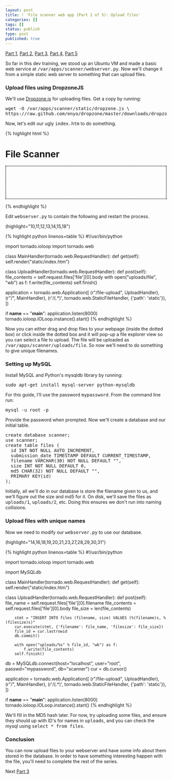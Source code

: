 ```yaml
---
layout: post
title: ! 'File scanner web app (Part 2 of 5): Upload files'
categories: []
tags: []
status: publish
type: post
published: true
---
```

<a href="http://0xdabbad00.com/2013/09/02/file-scanner-web-app-part-1-of-5-stand-up-and-webserver/">Part 1</a>, <a href="http://0xdabbad00.com/2013/09/02/file-scanner-web-app-part-2-of-5-upload-files/">Part 2</a>, <a href="http://0xdabbad00.com/2013/09/02/file-scanner-web-app-part-3-of-5-yara-signatures/">Part 3</a>, <a href="http://0xdabbad00.com/2013/09/02/file-scanner-web-app-part-4-of-5-scanning-files-from-the-web-app/">Part 4</a>, <a href="http://0xdabbad00.com/2013/09/02/file-scanner-web-app-part-5-of-5-finishing-touches/">Part 5</a>

So far in this dev training, we stood up an Ubuntu VM and made a basic web service at <tt>/var/apps/scanner/webserver.py</tt>.  Now we'll change it from a simple static web server to something that can upload files.

<h3>Upload files using DropzoneJS</h3>
We'll use <a href="http://www.dropzonejs.com/">Dropzone.js</a> for uploading files.  Get a copy by running:
<pre>
wget -O /var/apps/scanner/static/dropzone.js \
https://raw.github.com/enyo/dropzone/master/downloads/dropzone.js
</pre>

Now, let's edit our ugly <tt>index.htm</tt> to do something.

{% highlight html %}
<html>
<head>
  <script src="/dropzone.js"></script>

  <style>
  .dropzone {
    border-style:dotted; 
    border-width:2px;
    min-height: 100px;
    height:100px;
  }
  </style>
</head>

<body>
  <h1>File Scanner</h1>

  <form action="/file-upload"
        class="dropzone"
        id="mydropzone"></form>
</body>

<script>
Dropzone.options.mydropzone = {
  previewTemplate : '<div class="preview file-preview">\
  <div class="dz-details">\
    <b class="dz-filename"><span data-dz-name></span></b>\
    <b class="dz-size" data-dz-size></b>\
  </div>\
  <div class="dz-progress"><span class="dz-upload" data-dz-uploadprogress></span></div>\
  <div class="dz-error-message"><span data-dz-errormessage></span></div>',
  init: function() {
    this.on("complete", function(file) { console.log("Upload complete"); });
  }
};
</script>
{% endhighlight %}

Edit <tt>webserver.py</tt> to contain the following and restart the process.

(highlight="10,11,12,13,14,15,18")

{% highlight python linenos=table %}
#!/usr/bin/python
 
import tornado.ioloop
import tornado.web

class MainHandler(tornado.web.RequestHandler):
    def get(self):
        self.render("static/index.htm")


class UploadHandler(tornado.web.RequestHandler):
    def post(self):
        file_contents = self.request.files['file'][0].body
        with open("uploads/file", "wb") as f:
            f.write(file_contents)
        self.finish()

 
application = tornado.web.Application([
    (r"/file-upload", UploadHandler),
    (r"/", MainHandler),
    (r'/(.*)', tornado.web.StaticFileHandler, {'path': 'static'}),
])
 
if __name__ == "__main__":
    application.listen(8000)
    tornado.ioloop.IOLoop.instance().start()
{% endhighlight %}

Now you can either drag and drop files to your webpage (inside the dotted box) or click inside the dotted box and it will pop-up a file explorer view so you can select a file to upload.  The file will be uploaded as <tt>/var/apps/scanner/uploads/file</tt>.  So now we'll need to do something to give unique filenames.

<h3>Setting up MySQL</h3>
Install MySQL and Python's mysqldb library by running:
<pre>
sudo apt-get install mysql-server python-mysqldb
</pre>

For this guide, I'll use the password <tt>mypassword</tt>.  From the command line run:
<pre>
mysql -u root -p
</pre>
Provide the password when prompted.  Now we'll create a database and our initial table.
<pre>
create database scanner;
use scanner;
create table files (
  id INT NOT NULL AUTO_INCREMENT,
  submission_date TIMESTAMP DEFAULT CURRENT_TIMESTAMP,
  filename VARCHAR(30) NOT NULL DEFAULT "", 
  size INT NOT NULL DEFAULT 0, 
  md5 CHAR(32) NOT NULL DEFAULT "", 
  PRIMARY KEY(id)
);
</pre>

Initially, all we'll do in our database is store the filename given to us, and we'll figure out the size and md5 for it.  On disk, we'll save the files as <tt>uploads/1</tt>, <tt>uploads/2</tt>, etc.  Doing this ensures we don't run into naming collisions.

<h3>Upload files with unique names</h3>
Now we need to modify our <tt>webserver.py</tt> to use our database.

(highlight="14,16,18,19,20,21,23,27,28,29,30,31")

{% highlight python linenos=table %}
#!/usr/bin/python
 
import tornado.ioloop
import tornado.web

import MySQLdb

class MainHandler(tornado.web.RequestHandler):
    def get(self):
        self.render("static/index.htm")


class UploadHandler(tornado.web.RequestHandler):
    def post(self):
        file_name = self.request.files['file'][0].filename
        file_contents = self.request.files['file'][0].body
        file_size = len(file_contents)

        stmt = "INSERT INTO files (filename, size) VALUES (%(filename)s, %(filesize)s)"
        cur.execute(stmt, {'filename': file_name, 'filesize': file_size})
        file_id = cur.lastrowid
        db.commit()

        with open("uploads/%s" % file_id, "wb") as f:
            f.write(file_contents)
        self.finish()


db = MySQLdb.connect(host="localhost",
                     user="root",
                      passwd="mypassword",
                      db="scanner")
cur = db.cursor()
 
application = tornado.web.Application([
    (r"/file-upload", UploadHandler),
    (r"/", MainHandler),
    (r'/(.*)', tornado.web.StaticFileHandler, {'path': 'static'}),
])
 
if __name__ == "__main__":
    application.listen(8000)
    tornado.ioloop.IOLoop.instance().start()
{% endhighlight %}

We'll fill in the MD5 hash later.  For now, try uploading some files, and ensure they should up with ID's for names in <tt>uploads</tt>, and you can check the mysql using <tt>select * from files</tt>.

<h3>Conclusion</h3>
You can now upload files to your webserver and have some info about them stored in the database.  In order to have something interesting happen with the file, you'll need to complete the rest of the series.

Next <a href="http://0xdabbad00.com/2013/09/02/file-scanner-web-app-part-3-of-5-yara-signatures/">Part 3</a>
